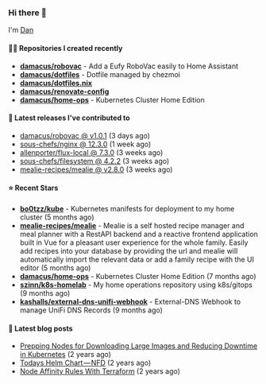 

### Hi there 👋

I'm [Dan](https://medium.com/@dan.m.webb)

#### 👨‍💻 Repositories I created recently
- **[damacus/robovac](https://github.com/damacus/robovac)** - Add a Eufy RoboVac easily to Home Assistant
- **[damacus/dotfiles](https://github.com/damacus/dotfiles)** - Dotfile managed by chezmoi
- **[damacus/dotfiles.nix](https://github.com/damacus/dotfiles.nix)**
- **[damacus/renovate-config](https://github.com/damacus/renovate-config)**
- **[damacus/home-ops](https://github.com/damacus/home-ops)** - Kubernetes Cluster Home Edition

#### 🚀 Latest releases I've contributed to


- [damacus/robovac @ v1.0.1](https://github.com/damacus/robovac/releases/tag/v1.0.1) (3 days ago)
- [sous-chefs/nginx @ 12.3.0](https://github.com/sous-chefs/nginx/releases/tag/12.3.0) (1 week ago)
- [allenporter/flux-local @ 7.3.0](https://github.com/allenporter/flux-local/releases/tag/7.3.0) (3 weeks ago)
- [sous-chefs/filesystem @ 4.2.2](https://github.com/sous-chefs/filesystem/releases/tag/4.2.2) (3 weeks ago)
- [mealie-recipes/mealie @ v2.8.0](https://github.com/mealie-recipes/mealie/releases/tag/v2.8.0) (3 weeks ago)

#### ⭐ Recent Stars


- **[bo0tzz/kube](https://github.com/bo0tzz/kube)** - Kubernetes manifests for deployment to my home cluster (5 months ago)
- **[mealie-recipes/mealie](https://github.com/mealie-recipes/mealie)** - Mealie is a self hosted recipe manager and meal planner with a RestAPI backend and a reactive frontend application built in Vue for a pleasant user experience for the whole family. Easily add recipes into your database by providing the url and mealie will automatically import the relevant data or add a family recipe with the UI editor (5 months ago)
- **[damacus/home-ops](https://github.com/damacus/home-ops)** - Kubernetes Cluster Home Edition (7 months ago)
- **[szinn/k8s-homelab](https://github.com/szinn/k8s-homelab)** - My home operations repository using k8s/gitops (9 months ago)
- **[kashalls/external-dns-unifi-webhook](https://github.com/kashalls/external-dns-unifi-webhook)** - External-DNS Webhook to manage UniFi DNS Records (9 months ago)

#### 📄 Latest blog posts
- [Prepping Nodes for Downloading Large Images and Reducing Downtime in Kubernetes](https://medium.com/@dan.m.webb/prepping-nodes-for-downloading-large-images-and-reducing-downtime-in-kubernetes-551ead53f0?source=rss-bbba9c670f6e------2) (2 years ago)
- [Todays Helm Chart — NFD](https://medium.com/@dan.m.webb/todays-helm-chart-nfd-efe64f156edd?source=rss-bbba9c670f6e------2) (2 years ago)
- [Node Affinity Rules With Terraform](https://awstip.com/node-affinity-rules-with-terraform-a0766e0bb1da?source=rss-bbba9c670f6e------2) (2 years ago)
